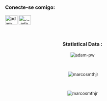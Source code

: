 <div align="center">
<h3 align="left">Conecte-se comigo:</h3>
<p align="left">
  <a href="https://www.linkedin.com/in/marcos-mathias-junior-529541145/" target="blank"><img align="center"
      src="https://raw.githubusercontent.com/rahuldkjain/github-profile-readme-generator/master/src/images/icons/Social/linked-in-alt.svg"
      alt="adam pithewan" height="30" width="40" /></a>
  <a href="https://instagram.com/marcos_mth" target="blank"><img align="center"
      src="https://raw.githubusercontent.com/rahuldkjain/github-profile-readme-generator/master/src/images/icons/Social/instagram.svg"
      alt="_._.adam._" height="30" width="40" /></a>
</p>

<br>

  
<h3>Statistical Data :</h3>
<p><img align="center"
    src="https://github-readme-stats.vercel.app/api/top-langs?username=marcosmthjr&show_icons=true&locale=en&bg_color=0d1117&text_color=ffffff&layout=compact"
    alt="adam-pw" 
    bg_color=#808080/></p>

<br>

<p>&nbsp;<img align="center" src="https://github-readme-stats.vercel.app/api?username=marcosmthjr&show_icons=true&locale=en&bg_color=0d1117&text_color=ffffff&repo=convoychat"
    alt="marcosmthjr" /></p>

<br>

<p><img align="center" src="https://github-readme-streak-stats.herokuapp.com/?user=marcosmthjr&theme=dark&background=0d1117&date_format=M%20j%5B%2C%20Y%5D" alt="marcosmthjr" /></p>
      

